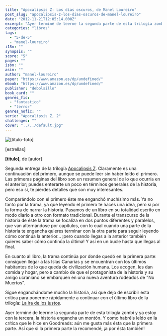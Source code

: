 ```yaml
---
title: "Apocalipsis Z: Los días oscuros, de Manel Loureiro"
post_slug: "apocalipsis-z-los-dias-oscuros-de-manel-loureiro"
date: "2012-11-21T12:05:14.000Z"
excerpt: "Ayer terminé de leerme la segunda parte de esta trilogía zombi y ya estoy con la tercera, la historia engancha un montón. Y como habréis leído en la crítica que le hice en Goodreads: aún me gusta más ésta que la primera parte. Así que si la primera parte la recomendé, ¡a por ésta también!"
categories: "libros"
tags: 
  - "5-de-5"
  - "manel-loureiro"
i18n: ""
synopsis: ""
score: "5"
pages: ""
isbn: ""
asin: ""
author: "manel-loureiro"
paper: "https://www.amazon.es/dp/undefined/"
ebook: "https://www.amazon.es/dp/undefined/"
publisher: "debolsillo"
book_card: ""
genres_fic: 
  - "fantastico"
  - "terror"
genres_nofic: ""
serie: "Apocalipsis Z, 2"
challenges: ""
cover: "../../default.jpg"
---
```


![[titulo-foto]](images/apocalipsis-x-los-días-oscuros.jpeg)

\[estrellas\]

**\[titulo\]**, de \[autor\]

Segunda entrega de la trilogía [Apocalipsis Z](http://fjp.es/coleccion/apocalipsis-z). Claramente es una continuación del primero, aunque se puede leer sin haber leído el primero. Las primeras páginas del libro son un resumen general de lo que ocurría en el anterior; puedes enterarte un poco en términos generales de la historia, pero eso sí, te pierdes detalles que son muy interesantes.

Comparándolo con el primero éste me enganchó muchísimo más. Ya no tanto por la trama, ya que leyendo el primero te haces una idea, pero sí por la forma de narrar la historia. Pasamos de un libro en su totalidad escrito en modo diario a otro con formato tradicional. Durante el transcurso de la historia de éste la trama se focaliza en dos puntos diferentes y paralelos, que van alternándose por capítulos, con lo cual cuando una parte de la historia te engancha quieres terminar con la otra parte para seguir leyendo cómo continúa la anterior... ¡pero cuando llegas a la anterior también quieres saber cómo continúa la última! Y así en un bucle hasta que llegas al final.

En cuanto al libro, la trama continúa por donde quedó en la primera parte: consiguen llegar a las Islas Canarias y se encuentran con los últimos habitantes de lo que queda de civilización humana. Los acogen, les dan comida y hogar, pero a cambio de que el protagonista de la historia y su amigo ucraniano se embarquen en una nueva aventura rodeados de "No Muertos".

Sigue enganchándome mucho la historia, así que dejo de escribir esta crítica para ponerme rápidamente a continuar con el último libro de la trilogía: [La ira de los justos](http://www.goodreads.com/book/show/11300931-apocalipsis-z).

Ayer terminé de leerme la segunda parte de esta trilogía zombi y ya estoy con la tercera, la historia engancha un montón. Y como habréis leído en la crítica que le hice en Goodreads: aún me gusta más ésta que la primera parte. Así que si la primera parte la recomendé, ¡a por ésta también!
